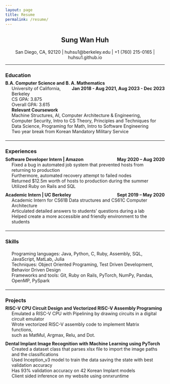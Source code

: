 ```yaml
---
layout: page
title: Resume 
permalink: /resume/
---
```


<link rel="stylesheet" href="resume.css">

<style>
h3                  { font-weight:bold; }
.sub-title         { display:block;margin-bottom:-20px;margin-top:-10px;font-weight:bold; }
.sub-title span    { display:block;float:right; }
.sub-para           { margin:20px; }
</style>
<div id="personal info"> 
<h2 style="text-align: center;">Sung Wan Huh</h2>
<p style="text-align: center;">San Diego, CA, 92120 | huhsu1@berkeley.edu
| +1 (760) 215-0165 | huhsu1.github.io </p>
</div>
<hr>

<div id="education">
<h3> Education</h3>
<p> 
<div class="sub-title">B.A. Computer Science and B. A. Mathematics<span>Jan 2018 - Aug 2021, Aug 2023 - Dec 2023</span></div>
<div class="sub-para">
University of California, Berkeley <br>
CS GPA: 3.875 <br>
Overall GPA: 3.615 <br>
<b>Relevant Coursework</b> <br>
Machine Structures, AI, Computer Architecture & Engineering, Computer Security, Intro to CS Theory,
Principles and Techniques for Data Science, Programing for Math, Intro to Software Engineering <br>
Two year break from Korean Mandatory Military Service
</div>
</p>
</div>
<hr>

<div id="experiences">
<h3> Experiences </h3><div class="sub-title">
Software Developer Intern | Amazon <span> May 2020 – Aug 2020 </span> </div>
<div class="sub-para">
Fixed a bug in automated job system that prevented hosts from returning to production <br>
Furthermore, automated recovery attempt to failed nodes <br>
Returned $12.5m worth of hosts to production during the summer <br>
Utilized Ruby on Rails and SQL
</div>

<div class="sub-title">
Academic Intern | UC Berkeley <span> Sept 2019 – May 2020 </span> </div>
<div class="sub-para">
Academic Intern for CS61B Data structures and CS61C Computer Architecture <br>
Articulated detailed answers to students’ questions during a lab <br>
Helped create a more accessible and friendly environment to the students
</div>

</div>
<hr>

<div id="skills">
<h3> Skills </h3>
<div class="sub-para">
Programing languages: Java, Python, C, Ruby, Assembly, SQL, JavaScript, MatLab, Julia <br>
Techniques: Object Oriented Programing, Test Driven Development, Behavior Driven Design <br>
Frameworks and tools: Git, Ruby on Rails, PyTorch, NumPy, Pandas, OpenMP, PySpark
</div>

</div>
<hr>

<div id="projects">
<h3> Projects </h3>
<div class="sub-title">
RISC-V CPU Circuit Design and Vectorized RISC-V Assembly Programing
</div>
<div class="sub-para">
Emulated a RISC-V CPU with Pipelining by drawing circuits in a digital circuit emulator <br>
Wrote vectorized RISC-V assembly code to implement Matrix functions,<br>
such as MatMul, Argmax, Relu, and Dot.
</div>

<div class="sub-title">
Dental Implant Image Recognition with Machine Learning using PyTorch
</div>
<div class="sub-para">
Created a dataset class that parses xlsx file to import the image paths and the classifications<br>
Used Inception_v3 model to train the data saving the state with best validation accuracy<br>
Has 93% validation accuracy on 42 Korean Implant models <br>
Client sided inference on my website using onnxruntime
</div>

</div>
